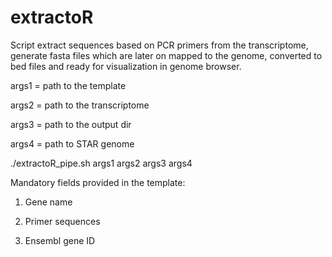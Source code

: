 # extractoR
Script extract sequences based on PCR primers from the transcriptome,
generate fasta files which are later on mapped to the genome,
converted to bed files and ready for visualization in genome browser.

args1 = path to the template

args2 = path to the transcriptome

args3 = path to the output dir

args4 = path to STAR genome

./extractoR_pipe.sh args1 args2 args3 args4 

Mandatory fields provided in the template:

1. Gene name

2. Primer sequences

3. Ensembl gene ID

